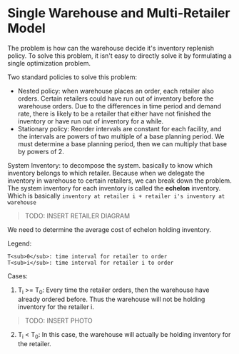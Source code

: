 # Single Warehouse and Multi-Retailer Model
The problem is how can the warehouse decide it's inventory replenish policy. To solve this problem, it isn't easy to directly solve it by formulating a single optimization problem.

Two standard policies to solve this problem:
- Nested policy: when warehouse places an order, each retailer also orders. Certain retailers could have run out of inventory before the warehouse orders. Due to the differences in time period and demand rate, there is likely to be a retailer that either have not finished the inventory or have run out of inventory for a while.
- Stationary policy: Reorder intervals are constant for each facility, and the intervals are powers of two multiple of a base planning period. We must determine a base planning period, then we can multiply that base by powers of 2.

System Inventory: to decompose the system. basically to know which inventory belongs to which retailer. Because when we delegate the inventory in warehouse to certain retailers, we can break down the problem. The system inventory for each inventory is called the **echelon** inventory. Which is basically `inventory at retailer i + retailer i's inventory at warehouse`

> TODO: INSERT RETAILER DIAGRAM

We need to determine the average cost of echelon holding inventory. 

Legend:
```
T<sub>0</sub>: time interval for retailer to order
T<sub>i</sub>: time interval for retailer i to order
```

Cases: 
1. T<sub>i</sub> >= T<sub>0</sub>: Every time the retailer orders, then the warehouse have already ordered before. Thus the warehouse will not be holding inventory for the retailer i.

> TODO: INSERT PHOTO

2. T<sub>i</sub> < T<sub>0</sub>: In this case, the warehouse will actually be holding inventory for the retailer. 


